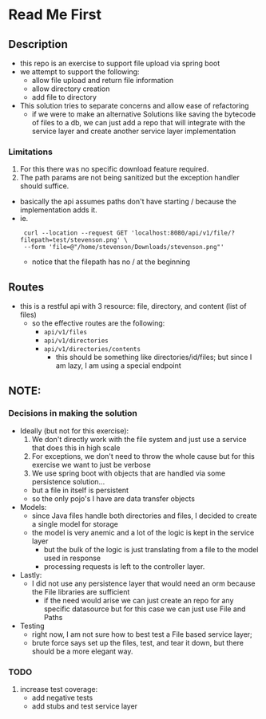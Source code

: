 # Read Me First

## Description
- this repo is an exercise to support file upload via spring boot
- we attempt to support the following:
  - allow file upload and return file information
  - allow directory creation
  - add file to directory
- This solution tries to separate concerns and allow ease of refactoring
  - if we were to make an alternative Solutions like saving the bytecode of files to a db, we can just add a repo that will integrate with the service layer and create another service layer implementation

### Limitations
1. For this there was no specific download feature required.
2. The path params are not being sanitized but the exception handler should suffice.
  - basically the api assumes paths don't have starting / because the implementation adds it.
  - ie. 
    ```
     curl --location --request GET 'localhost:8080/api/v1/file/?filepath=test/stevenson.png' \
     --form 'file=@"/home/stevenson/Downloads/stevenson.png"'
     ```
    - notice that the filepath has no / at the beginning


## Routes
- this is a restful api with 3 resource: file, directory, and content (list of files)
  - so the effective routes are the following:
    - `api/v1/files`
    - `api/v1/directories`
    - `api/v1/directories/contents`
      - this should be something like directories/id/files; but since I am lazy, I am using a special endpoint

## NOTE:
### Decisions in making the solution
- Ideally (but not for this exercise):
  1. We don't directly work with the file system and just use a service that does this in high scale
  2. For exceptions, we don't need to throw the whole cause but for this exercise we want to just be verbose
  3. We use spring boot with objects that are handled via some persistence solution...
    - but a file in itself is persistent 
    - so the only pojo's I have are data transfer objects
- Models:
  - since Java files handle both directories and files, I decided to create a single model for storage
  - the model is very anemic and a lot of the logic is kept in the service layer
    - but the bulk of the logic is just translating from a file to the model used in response
    - processing requests is left to the controller layer.
- Lastly:
  - I did not use any persistence layer that would need an orm because the File libraries are sufficient
    - if the need would arise we can just create an repo for any specific datasource but for this case we can just use File and Paths
- Testing
  - right now, I am not sure how to best test a File based service layer; 
  - brute force says set up the files, test, and tear it down, but there should be a more elegant way.

### TODO
1. increase test coverage: 
   - add negative tests
   - add stubs and test service layer
